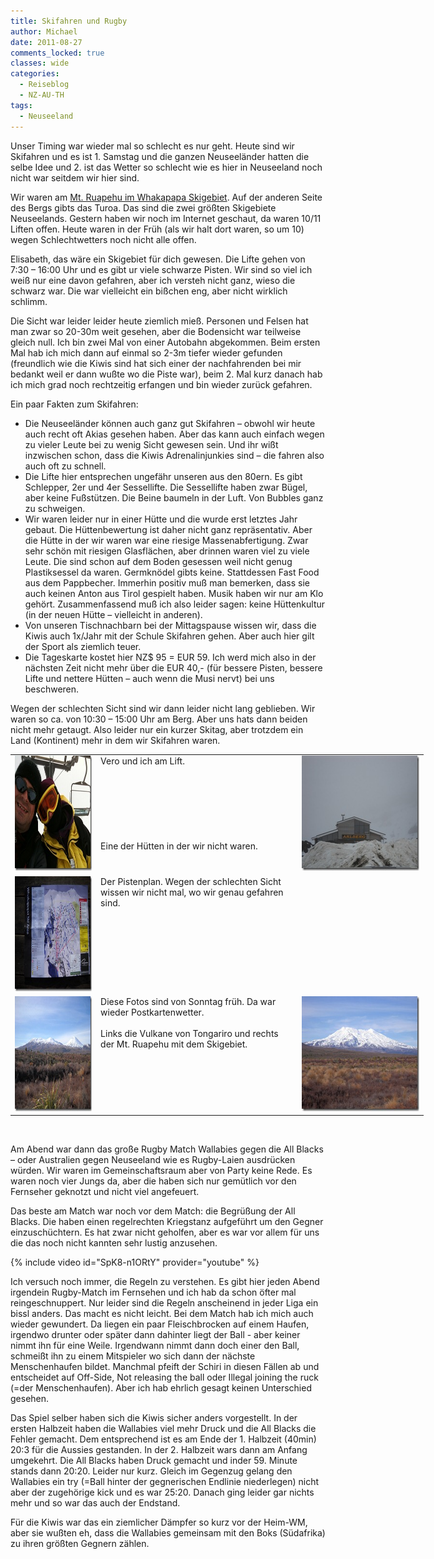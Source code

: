 ```yaml
---
title: Skifahren und Rugby
author: Michael
date: 2011-08-27
comments_locked: true
classes: wide
categories:
  - Reiseblog
  - NZ-AU-TH
tags:
  - Neuseeland
---
```


<p>Unser Timing war wieder mal so schlecht es nur geht. Heute sind wir Skifahren und es ist 1. Samstag und die ganzen Neuseel&auml;nder hatten die selbe Idee und 2. ist das Wetter so schlecht wie es hier in Neuseeland noch nicht war seitdem wir hier sind.</p>
<p>Wir waren am <a href="http://www.mtruapehu.com/winter">Mt. Ruapehu im Whakapapa Skigebiet</a>. Auf der anderen Seite des Bergs gibts das Turoa. Das sind die zwei gr&ouml;&szlig;ten Skigebiete Neuseelands. Gestern haben wir noch im Internet geschaut, da waren 10/11 Liften offen. Heute waren in der Fr&uuml;h (als wir halt dort waren, so um 10) wegen Schlechtwetters noch nicht alle offen.</p>
<p>Elisabeth, das w&auml;re ein Skigebiet f&uuml;r dich gewesen. Die Lifte gehen von 7:30 &ndash; 16:00 Uhr und es gibt ur viele schwarze Pisten. Wir sind so viel ich wei&szlig; nur eine davon gefahren, aber ich versteh nicht ganz, wieso die schwarz war. Die war vielleicht ein bi&szlig;chen eng, aber nicht wirklich schlimm.</p>
<p>Die Sicht war leider leider heute ziemlich mie&szlig;. Personen und Felsen hat man zwar so 20-30m weit gesehen, aber die Bodensicht war teilweise gleich null. Ich bin zwei Mal von einer Autobahn abgekommen. Beim ersten Mal hab ich mich dann auf einmal so 2-3m tiefer wieder gefunden (freundlich wie die Kiwis sind hat sich einer der nachfahrenden bei mir bedankt weil er dann wu&szlig;te wo die Piste war), beim 2. Mal kurz danach hab ich mich grad noch rechtzeitig erfangen und bin wieder zur&uuml;ck gefahren.</p>
<p>Ein paar Fakten zum Skifahren:</p>
<ul>
<li>Die Neuseel&auml;nder k&ouml;nnen auch ganz gut Skifahren &ndash; obwohl wir heute auch recht oft Akias gesehen haben. Aber das kann auch einfach wegen zu vieler Leute bei zu wenig Sicht gewesen sein. Und ihr wi&szlig;t inzwischen schon, dass die Kiwis Adrenalinjunkies sind &ndash; die fahren also auch oft zu schnell.</li>
<li>Die Lifte hier entsprechen ungef&auml;hr unseren aus den 80ern. Es gibt Schlepper, 2er und 4er Sessellifte. Die Sessellifte haben zwar B&uuml;gel, aber keine Fu&szlig;st&uuml;tzen. Die Beine baumeln in der Luft. Von Bubbles ganz zu schweigen.</li>
<li>Wir waren leider nur in einer H&uuml;tte und die wurde erst letztes Jahr gebaut. Die H&uuml;ttenbewertung ist daher nicht ganz repr&auml;sentativ. Aber die H&uuml;tte in der wir waren war eine riesige Massenabfertigung. Zwar sehr sch&ouml;n mit riesigen Glasfl&auml;chen, aber drinnen waren viel zu viele Leute. Die sind schon auf dem Boden gesessen weil nicht genug Plastiksessel da waren. Germkn&ouml;del gibts keine. Stattdessen Fast Food aus dem Pappbecher. Immerhin positiv mu&szlig; man bemerken, dass sie auch keinen Anton aus Tirol gespielt haben. Musik haben wir nur am Klo geh&ouml;rt. Zusammenfassend mu&szlig; ich also leider sagen: keine H&uuml;ttenkultur (in der neuen H&uuml;tte &ndash; vielleicht in anderen).</li>
<li>Von unseren Tischnachbarn bei der Mittagspause wissen wir, dass die Kiwis auch 1x/Jahr mit der Schule Skifahren gehen. Aber auch hier gilt der Sport als ziemlich teuer.</li>
<li>Die Tageskarte kostet hier NZ$ 95 = EUR 59. Ich werd mich also in der n&auml;chsten Zeit nicht mehr &uuml;ber die EUR 40,- (f&uuml;r bessere Pisten, bessere Lifte und nettere H&uuml;tten &ndash; auch wenn die Musi nervt) bei uns beschweren.</li>
</ul>
<p>Wegen der schlechten Sicht sind wir dann leider nicht lang geblieben. Wir waren so ca. von 10:30 &ndash; 15:00 Uhr am Berg. Aber uns hats dann beiden nicht mehr getaugt. Also leider nur ein kurzer Skitag, aber trotzdem ein Land (Kontinent) mehr in dem wir Skifahren waren.</p>
<table style="width: 661px;" border="0" cellspacing="0" cellpadding="2">
<tbody>
<tr>
<td valign="top" width="133"><a href="/assets/images/2011/08/IMG_0932.jpg"><img src="/assets/images/2011/08/IMG_0932_thumb.jpg" width="244" height="184" alt="IMG_0932" border="0" /></a></td>
<td valign="top" width="323">Vero und ich am Lift. <br /> <br /> <br /> <br /> <br /> <br /> <br /> <br />Eine der H&uuml;tten in der wir nicht waren.</td>
<td valign="top" width="203"><a href="/assets/images/2011/08/DSCN1126.jpg"><img src="/assets/images/2011/08/DSCN1126_thumb.jpg" width="244" height="184" alt="DSCN1126" border="0" /></a></td>
</tr>
<tr>
<td valign="top" width="133"><a href="/assets/images/2011/08/DSCN1128.jpg"><img src="/assets/images/2011/08/DSCN1128_thumb.jpg" width="244" height="184" alt="DSCN1128" border="0" /></a></td>
<td valign="top" width="323">Der Pistenplan. Wegen der schlechten Sicht wissen wir nicht mal, wo wir genau gefahren sind.</td>
<td valign="top" width="203">&nbsp;</td>
</tr>
<tr>
<td valign="top" width="133"><a href="/assets/images/2011/08/DSCN1133.jpg"><img src="/assets/images/2011/08/DSCN1133_thumb.jpg" width="244" height="184" alt="DSCN1133" border="0" /></a></td>
<td valign="top" width="323">Diese Fotos sind von Sonntag fr&uuml;h. Da war wieder Postkartenwetter. <br /> <br />Links die Vulkane von Tongariro und rechts der Mt. Ruapehu mit dem Skigebiet.</td>
<td valign="top" width="203"><a href="/assets/images/2011/08/DSCN1135.jpg"><img src="/assets/images/2011/08/DSCN1135_thumb.jpg" width="244" height="184" alt="DSCN1135" border="0" /></a></td>
</tr>
</tbody>
</table>
<p>&nbsp;</p>
<p>Am Abend war dann das gro&szlig;e Rugby Match Wallabies gegen die All Blacks &ndash; oder Australien gegen Neuseeland wie es Rugby-Laien ausdr&uuml;cken w&uuml;rden. Wir waren im Gemeinschaftsraum aber von Party keine Rede. Es waren noch vier Jungs da, aber die haben sich nur gem&uuml;tlich vor den Fernseher geknotzt und nicht viel angefeuert.</p>
<p>Das beste am Match war noch vor dem Match: die Begr&uuml;&szlig;ung der All Blacks. Die haben einen regelrechten Kriegstanz aufgef&uuml;hrt um den Gegner einzusch&uuml;chtern. Es hat zwar nicht geholfen, aber es war vor allem f&uuml;r uns die das noch nicht kannten sehr lustig anzusehen.</p>
{% include video id="SpK8-n1ORtY" provider="youtube" %}
<p>Ich versuch noch immer, die Regeln zu verstehen. Es gibt hier jeden Abend irgendein Rugby-Match im Fernsehen und ich hab da schon &ouml;fter mal reingeschnuppert. Nur leider sind die Regeln anscheinend in jeder Liga ein bissl anders. Das macht es nicht leicht. Bei dem Match hab ich mich auch wieder gewundert. Da liegen ein paar Fleischbrocken auf einem Haufen, irgendwo drunter oder sp&auml;ter dann dahinter liegt der Ball - aber keiner nimmt ihn f&uuml;r eine Weile. Irgendwann nimmt dann doch einer den Ball, schmei&szlig;t ihn zu einem Mitspieler wo sich dann der n&auml;chste Menschenhaufen bildet. Manchmal pfeift der Schiri in diesen F&auml;llen ab und entscheidet auf Off-Side, Not releasing the ball oder Illegal joining the ruck (=der Menschenhaufen). Aber ich hab ehrlich gesagt keinen Unterschied gesehen.</p>
<p>Das Spiel selber haben sich die Kiwis sicher anders vorgestellt. In der ersten Halbzeit haben die Wallabies viel mehr Druck und die All Blacks die Fehler gemacht. Dem entsprechend ist es am Ende der 1. Halbzeit (40min) 20:3 f&uuml;r die Aussies gestanden. In der 2. Halbzeit wars dann am Anfang umgekehrt. Die All Blacks haben Druck gemacht und inder 59. Minute stands dann 20:20. Leider nur kurz. Gleich im Gegenzug gelang den Wallabies ein try (=Ball hinter der gegnerischen Endlinie niederlegen) nicht aber der zugeh&ouml;rige kick und es war 25:20. Danach ging leider gar nichts mehr und so war das auch der Endstand.</p>
<p>F&uuml;r die Kiwis war das ein ziemlicher D&auml;mpfer so kurz vor der Heim-WM, aber sie wu&szlig;ten eh, dass die Wallabies gemeinsam mit den Boks (S&uuml;dafrika) zu ihren gr&ouml;&szlig;ten Gegnern z&auml;hlen.</p>
